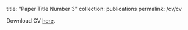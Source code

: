 title: "Paper Title Number 3"
collection: publications
permalink: /cv/cv

Download CV [here](http://academicpages.github.io/files/shibaike_cv.pdf).

